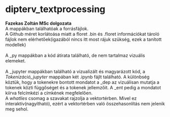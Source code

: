 # dipterv_textprocessing
**Fazekas Zoltán MSc dolgozata**<br />
A mappákban találhatóak a forrásfájlok.<br />
A Github méret korlátoása miatt a floret .bin és .floret információkat tároló fájlok nem elérhetőek(igazából nincs itt most rájuk szükség, ezek a tanított modellek)<br />
<br />
A _py mappákban a kód átirata található, de nem tartalmaz vizuális elemeket.<br />
<br />
A _jupyter mappákban található a vizualizált és magyarázott kód, a *Tokenizáció_jupyter* mappában két .ipynb fájlt található. A különbség köztük, hogy a tokenekre bontott mondatot a _dep az vizuálisan mutatja a tokenek közti függőséget és a tokenek jellemzőit. A _ent pedig a mondatot kiírva felcímkézi a címkének megfelelően.<br/>
A *whatlies* csomag a szavakat rajzolja a vektortérben. Mivel ez interaktív(nagyítható), ezért a vektortérben való összehasonlítás nem jelenik meg sehol.
